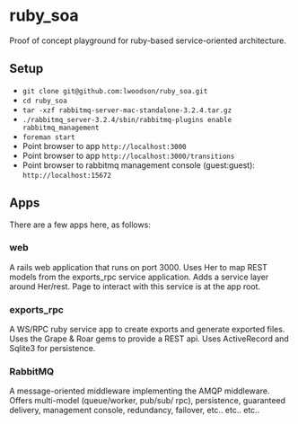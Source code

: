 ruby_soa
========

Proof of concept playground for ruby-based service-oriented architecture.

## Setup

* ```git clone git@github.com:lwoodson/ruby_soa.git```
* ```cd ruby_soa```
* ```tar -xzf rabbitmq-server-mac-standalone-3.2.4.tar.gz```
* ```./rabbitmq_server-3.2.4/sbin/rabbitmq-plugins enable rabbitmq_management```
* ```foreman start```
* Point browser to app ```http://localhost:3000```
* Point browser to app ```http://localhost:3000/transitions```
* Point browser to rabbitmq management console (guest:guest): ```http://localhost:15672```

## Apps
There are a few apps here, as follows:

### web
A rails web application that runs on port 3000.  Uses Her to map REST models from the exports_rpc service application.  Adds a service layer around Her/rest.  Page to interact with this service is at the app root.

### exports_rpc
A WS/RPC ruby service app to create exports and generate exported files.  Uses the Grape & Roar gems to provide a REST api.  Uses ActiveRecord and Sqlite3 for persistence.

### RabbitMQ
A message-oriented middleware implementing the AMQP middleware.  Offers multi-model (queue/worker, pub/sub/ rpc), persistence, guaranteed delivery, management console, redundancy, failover, etc.. etc.. etc..
